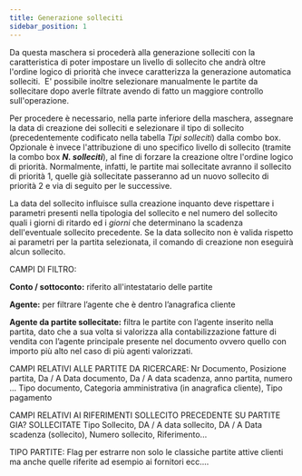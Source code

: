 ```yaml
---
title: Generazione solleciti
sidebar_position: 1
---
```


Da questa maschera si procederà alla generazione solleciti con la caratteristica di poter impostare un livello di sollecito che andrà oltre l'ordine logico di priorità che invece caratterizza la generazione automatica solleciti. 
E' possibile inoltre selezionare manualmente le partite da sollecitare dopo averle filtrate avendo di fatto un maggiore controllo sull'operazione.


Per procedere è necessario, nella parte inferiore della maschera, assegnare la data di creazione dei solleciti e selezionare il tipo di sollecito (precedentemente codificato nella tabella *Tipi solleciti*) dalla combo box.
Opzionale è invece l'attribuzione di uno specifico livello di sollecito (tramite la combo box ***N. solleciti***), al fine di forzare la creazione oltre l'ordine logico di priorità. Normalmente, infatti, le partite mai sollecitate avranno il sollecito di priorità 1, quelle già sollecitate passeranno ad un nuovo sollecito di priorità 2 e via di seguito per le successive.

La data del sollecito influisce sulla creazione inquanto deve rispettare i parametri presenti nella tipologia del sollecito e nel numero del sollecito quali i giorni di ritardo ed i *giorni* che determinano la scadenza dell'eventuale sollecito precedente.
Se la data sollecito non è valida rispetto ai parametri per la partita selezionata, il comando di creazione non eseguirà alcun sollecito.

CAMPI DI FILTRO:

**Conto / sottoconto:** riferito all'intestatario delle partite

**Agente:** per filtrare l’agente che è dentro l’anagrafica cliente

**Agente da partite sollecitate:** filtra le partite con l’agente inserito nella partita, dato che a sua volta si valorizza alla contabilizzazione fatture di vendita con l’agente principale presente nel documento ovvero quello con importo più alto nel caso di più agenti valorizzati.

CAMPI RELATIVI ALLE PARTITE DA RICERCARE:
Nr Documento, Posizione partita, Da / A Data documento, Da / A data scadenza, anno partita, numero ... Tipo documento, Categoria amministrativa (in anagrafica cliente), Tipo pagamento

CAMPI RELATIVI AI RIFERIMENTI SOLLECITO PRECEDENTE SU PARTITE GIA? SOLLECITATE
Tipo Sollecito, DA / A data sollecito, DA / A Data scadenza (sollecito), Numero sollecito, Riferimento...

TIPO PARTITE: Flag per estrarre non solo le classiche partite attive clienti ma anche quelle riferite ad esempio ai fornitori ecc....
